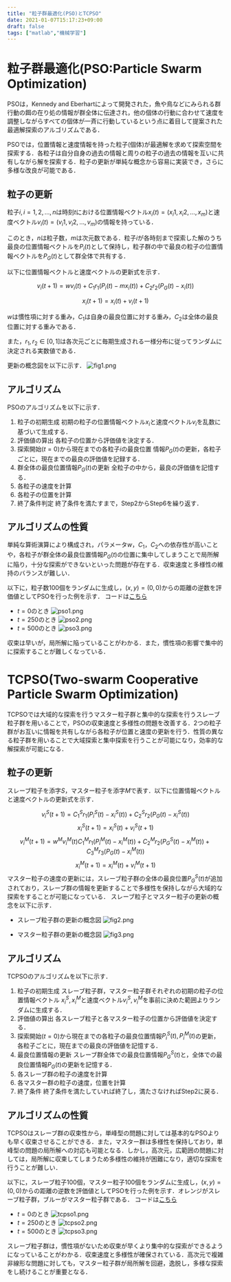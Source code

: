 ```yaml
---
title: "粒子群最適化(PSO)とTCPSO"
date: 2021-01-07T15:17:23+09:00
draft: false
tags: ["matlab","機械学習"] 
---
```


# 粒子群最適化(PSO:Particle Swarm Optimization)
PSOは，Kennedy and Eberhartによって開発された，魚や鳥などにみられる群行動の餌の在り処の情報が群全体に伝達され，他の個体の行動に合わせて速度を調整しながらすべての個体が一斉に行動しているという点に着目して提案された最適解探索のアルゴリズムである．

PSOでは，位置情報と速度情報を持った粒子(個体)が最適解を求めて探索空間を探索する．各粒子は自分自身の過去の情報と周りの粒子の過去の情報を互いに共有しながら解を探索する．粒子の更新が単純な概念から容易に実装でき，さらに多様な改良が可能である．

## 粒子の更新
粒子$i,i=1,2,…,n$は時刻$t$における位置情報ベクトル$x_i(t)=(x_i1,x_i2,…,x_m)$と速度ベクトル$v_i (t)=(v_i1,v_i2,…,v_m)$の情報を持っている．

このとき，$n$は粒子数，$m$は次元数である．粒子$i$が各時刻まで探索した解のうち最良の位置情報ベクトルを$P_i(t)$として保持し，粒子群の中で最良の粒子の位置情報ベクトルを$P_G(t)$として群全体で共有する．

以下に位置情報ベクトルと速度ベクトルの更新式を示す．

$$
v_i(t+1)=w{v}_i(t)+C_1r_1(P_i(t)-m{x}_i(t))+C_2r_2(P_G(t)-x_i(t))
$$

$$
x_i(t+1)=x_i(t)+{v}_i(t+1)
$$

$w$は慣性項に対する重み，$C_1$は自身の最良位置に対する重み，$C_2$は全体の最良位置に対する重みである．

また，$r_1,r_2∈[0,1]$は各次元ごとに毎期生成される一様分布に従ってランダムに決定される実数値である．

更新の概念図を以下に示す．
![fig1.png](https://qiita-image-store.s3.ap-northeast-1.amazonaws.com/0/689163/f5468881-9517-b29c-01a1-3ae91be61768.png)

## アルゴリズム
PSOのアルゴリズムを以下に示す．

1. 粒子の初期生成
   初期の粒子の位置情報ベクトル$x_i$と速度ベクトル$v_i$を乱数に基づいて生成する．
2. 評価値の算出
   各粒子の位置から評価値を決定する．
3. 探索開始($t=0$)から現在までの各粒子$i$の最良位置
情報$P_G (t)$の更新，各粒子ごとに，現在までの最良の評価値を記録する．
4. 群全体の最良位置情報$P_G (t)$の更新
   全粒子の中から，最良の評価値を記憶する．
5. 各粒子の速度を計算
6. 各粒子の位置を計算
7. 終了条件判定
   終了条件を満たすまで，Step2からStep6を繰り返す．

## アルゴリズムの性質
単純な算術演算により構成され，パラメータ$w，C_1，C_2$への依存性が高いことや，各粒子が群全体の最良位置情報$P_G (t)$の位置に集中してしまうことで局所解に陥り，十分な探索ができないといった問題が存在する．収束速度と多様性の維持のバランスが難しい．

以下に，粒子数100個をランダムに生成し，$(x,y)=(0,0)$からの距離の逆数を評価値としてPSOを行った例を示す．
コードは[こちら](https://github.com/yuhi-sa/func_PSO)

- $t=0$のとき
![pso1.png](https://qiita-image-store.s3.ap-northeast-1.amazonaws.com/0/689163/2ed5ec2f-4601-9910-89ea-70aa454fd3a8.png)
- $t=250$のとき
![pso2.png](https://qiita-image-store.s3.ap-northeast-1.amazonaws.com/0/689163/84f4c027-5525-f699-8cb9-5dafc8240754.png)
- $t=500$のとき
![pso3.png](https://qiita-image-store.s3.ap-northeast-1.amazonaws.com/0/689163/856bd93e-8d98-03dd-7124-e03a8eaead73.png)

収束は早いが，局所解に陥っていることがわかる．また，慣性項の影響で集中的に探索することが難しくなっている．

# TCPSO(Two-swarm Cooperative Particle Swarm Optimization)
TCPSOでは大域的な探索を行うマスター粒子群と集中的な探索を行うスレーブ粒子群を用いることで，PSOの収束速度と多様性の問題を改善する．2つの粒子群がお互いに情報を共有しながら各粒子が位置と速度の更新を行う．性質の異なる粒子群を用いることで大域探索と集中探索を行うことが可能になり，効率的な解探索が可能になる．

## 粒子の更新
スレーブ粒子を添字$S$，マスター粒子を添字$M$で表す．以下に位置情報ベクトルと速度ベクトルの更新式を示す．

$$
v_i^S(t+1)=C_1^Sr_1(P_i^S(t)-x_i^S(t))+C_2^Sr_2(P_G(t)-x_i^S(t))
$$
$$
x_i^S(t+1)=x_i^S(t)+v_i^S(t+1)
$$
$$
v_i^M(t+1)=w^Mv_i^M(t)C_1^Mr_1(P_i^M(t)-x_i^M(t))
+C_2^Mr_2(P_G^S(t)-x_i^M(t))+C_3^Mr_3(P_G(t)-x_i^M(t))
$$
$$
x_i^M(t+1)=x_i^M(t)+v_i^M(t+1)
$$
マスター粒子の速度の更新には，スレーブ粒子群の全体の最良位置$P_G^S (t)$が追加されており，スレーブ群の情報を更新することで多様性を保持しながら大域的な探索をすることが可能になっている．
スレーブ粒子とマスター粒子の更新の概念を以下に示す．
- スレーブ粒子群の更新の概念図
![fig2.png](https://qiita-image-store.s3.ap-northeast-1.amazonaws.com/0/689163/50d0115e-914d-21f7-41e0-2c7df4729227.png)

- マスター粒子群の更新の概念図
![fig3.png](https://qiita-image-store.s3.ap-northeast-1.amazonaws.com/0/689163/962be2cb-b364-5f8d-8646-ddb74304350a.png)


## アルゴリズム
TCPSOのアルゴリズムを以下に示す．
1. 粒子の初期生成
   スレーブ粒子群，マスター粒子群それぞれの初期の粒子の位置情報ベクトル $x_i^S,x_i^M$と速度ベクトル$v_i^S,v_i^M$を事前に決めた範囲よりランダムに生成する．
2. 評価値の算出
   各スレーブ粒子と各マスター粒子の位置から評価値を決定する．
3. 探索開始($t=0$)から現在までの各粒子の最良位置情報$P_i^S(t),P_i^M (t)$の更新，各粒子ごとに，現在までの最良の評価値を記憶する．
4. 最良位置情報の更新
   スレーブ群全体での最良位置情報$P_G^S (t)$と，全体での最良位置情報$P_G (t)$の更新を記憶する．
5. 各スレーブ群の粒子の速度を計算
6. 各マスター群の粒子の速度，位置を計算
7. 終了条件
   終了条件を満たしていれば終了し，満たさなければStep2に戻る．

## アルゴリズムの性質
TCPSOはスレーブ群の収束性から，単峰型の問題に対しては基本的なPSOよりも早く収束させることができる．また，マスター群は多様性を保持しており，単峰型の問題の局所解への対応も可能となる．しかし，高次元，広範囲の問題に対しては，局所解に収束してしまうため多様性の維持が困難になり，適切な探索を行うことが難しい．

以下に，スレーブ粒子100個，マスター粒子100個をランダムに生成し，$(x,y)=(0,0)$からの距離の逆数を評価値としてPSOを行った例を示す．オレンジがスレーブ粒子群，ブルーがマスター粒子群である．
コードは[こちら](https://github.com/yuhi-sa/func_PSO)

- $t=0$のとき
![tcpso1.png](https://qiita-image-store.s3.ap-northeast-1.amazonaws.com/0/689163/4034146a-f094-9b8b-9e68-34f701aca74d.png)
- $t=250$のとき
![tcpso2.png](https://qiita-image-store.s3.ap-northeast-1.amazonaws.com/0/689163/5723886b-8faa-cfa3-30a6-6fc4073a60b8.png)
- $t=500$のとき
![tcpso3.png](https://qiita-image-store.s3.ap-northeast-1.amazonaws.com/0/689163/7a005a50-9198-df0d-3207-2dea0a9ee047.png)

スレーブ粒子群は，慣性項がないため収束が早くより集中的な探索ができるようになっていることがわかる．収束速度と多様性が確保されている．高次元で複雑非線形な問題に対しても，マスター粒子群が局所解を回避，逸脱し，多様な探索をし続けることが重要となる．
